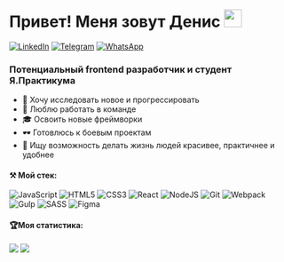 <h1>Привет! Меня зовут Денис 
<img src="https://github.com/blackcater/blackcater/raw/main/images/Hi.gif" height="32"/></h1>

[![LinkedIn](https://img.shields.io/badge/linkedin-%230077B5.svg?style=for-the-badge&logo=linkedin&logoColor=white)](https://www.linkedin.com/in/gabbasovden)
[![Telegram](https://img.shields.io/badge/Telegram-2CA5E0?style=for-the-badge&logo=telegram&logoColor=white)](http://t.me/denis_gabbasov730)
[![WhatsApp](https://img.shields.io/badge/WhatsApp-25D366?style=for-the-badge&logo=whatsapp&logoColor=white)](https://wa.me/qr/ICNSYNSNGW2BJ1)

<h3>Потенциальный frontend разработчик и студент Я.Практикума</h3>

- 🔭 Хочу исследовать новое и прогрессировать
- 👯 Люблю работать в команде
- 🎓 Освоить новые фреймворки
- 🕶 Готовлюсь к боевым проектам
- 🧸 Ищу возможность делать жизнь людей красивее, практичнее и удобнее

<h4>⚒ Мой стек:</h4>

![JavaScript](https://img.shields.io/badge/javascript-%23323330.svg?style=for-the-badge&logo=javascript&logoColor=%23F7DF1E)
![HTML5](https://img.shields.io/badge/html5-%23E34F26.svg?style=for-the-badge&logo=html5&logoColor=white)
![CSS3](https://img.shields.io/badge/css3-%231572B6.svg?style=for-the-badge&logo=css3&logoColor=white)
![React](https://img.shields.io/badge/react-%2320232a.svg?style=for-the-badge&logo=react&logoColor=%2361DAFB)
![NodeJS](https://img.shields.io/badge/node.js-6DA55F?style=for-the-badge&logo=node.js&logoColor=white)
![Git](https://img.shields.io/badge/git-%23F05033.svg?style=for-the-badge&logo=git&logoColor=white)
![Webpack](https://img.shields.io/badge/webpack-%238DD6F9.svg?style=for-the-badge&logo=webpack&logoColor=black)
![Gulp](https://img.shields.io/badge/GULP-%23CF4647.svg?style=for-the-badge&logo=gulp&logoColor=white)
![SASS](https://img.shields.io/badge/SASS-hotpink.svg?style=for-the-badge&logo=SASS&logoColor=white)
![Figma](https://img.shields.io/badge/figma-%23F24E1E.svg?style=for-the-badge&logo=figma&logoColor=white)

<h4>🏆Моя статистика:</h4>

![](http://github-profile-summary-cards.vercel.app/api/cards/repos-per-language?username=Denchik730&theme=github_dark)
![](https://github-profile-summary-cards.vercel.app/api/cards/profile-details?username=Denchik730&theme=solarized_dark)

